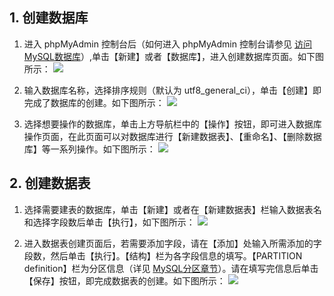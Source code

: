 ## 1. 创建数据库
1. 进入 phpMyAdmin 控制台后（如何进入 phpMyAdmin 控制台请参见 [访问MySQL数据库][1]）,单击【新建】或者【数据库】，进入创建数据库页面。如下图所示：
![][image-1]

2. 输入数据库名称，选择排序规则（默认为 utf8_general_ci），单击【创建】即完成了数据库的创建。如下图所示：
![][image-2] 

3. 选择想要操作的数据库，单击上方导航栏中的【操作】按钮，即可进入数据库操作页面，在此页面可以对数据库进行【新建数据表】、【重命名】、【删除数据库】等一系列操作。如下图所示：
![][image-3]

## 2. 创建数据表
1. 选择需要建表的数据库，单击【新建】或者在【新建数据表】栏输入数据表名和选择字段数后单击【执行】，如下图所示：
![][image-4]

2. 进入数据表创建页面后，若需要添加字段，请在【添加】处输入所需添加的字段数，然后单击【执行】。【结构】栏为各字段信息的填写。【PARTITION definition】栏为分区信息（详见  [MySQL分区章节][2]）。请在填写完信息后单击【保存】按钮，即完成数据表的创建。如下图所示：
![][image-5]

[1]:    https://www.qcloud.com/document/product/236/3130#.E5.A4.96.E7.BD.91.E8.AE.BF.E9.97.AE
[2]:    https://dev.mysql.com/doc/refman/5.6/en/partitioning.html

[image-1]:  https://mc.qcloudimg.com/static/img/d3861e2f034d0fb80e5c9f31d7cdf40f/step1.png
[image-2]:  https://mc.qcloudimg.com/static/img/b4bb4bd4af2a249177568cfce2a96794/step2.png
[image-3]:  https://mc.qcloudimg.com/static/img/06d40e8eebeb0559245c952aa44908b0/step3.png
[image-4]:  https://mc.qcloudimg.com/static/img/453cbaf6185036e8a0687acb27c9edba/step11.png
[image-5]:  https://mc.qcloudimg.com/static/img/af21217417b070500dafe476f3d8605d/step12.png
